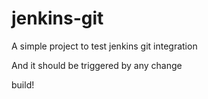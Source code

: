 # jenkins-git

A simple project to test jenkins git integration

And it should be triggered by any change


build!

